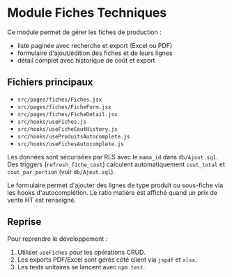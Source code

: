 # Module Fiches Techniques

Ce module permet de gérer les fiches de production :

- liste paginée avec recherche et export (Excel ou PDF)
- formulaire d'ajout/édition des fiches et de leurs lignes
- détail complet avec historique de coût et export

## Fichiers principaux
- `src/pages/fiches/Fiches.jsx`
- `src/pages/fiches/FicheForm.jsx`
- `src/pages/fiches/FicheDetail.jsx`
- `src/hooks/useFiches.js`
- `src/hooks/useFicheCoutHistory.js`
- `src/hooks/useProduitsAutocomplete.js`
- `src/hooks/useFichesAutocomplete.js`

Les données sont sécurisées par RLS avec le `mama_id` dans `db/Ajout.sql`.
Des triggers (`refresh_fiche_cost`) calculent automatiquement `cout_total` et `cout_par_portion` (voir `db/Ajout.sql`).

Le formulaire permet d'ajouter des lignes de type produit ou sous-fiche via les hooks d'autocomplétion. Le ratio matière est affiché quand un prix de vente HT est renseigné.

## Reprise
Pour reprendre le développement :
1. Utiliser `useFiches` pour les opérations CRUD.
2. Les exports PDF/Excel sont gérés côté client via `jspdf` et `xlsx`.
3. Les tests unitaires se lancent avec `npm test`.
